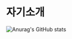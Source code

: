 # 자기소개
![Anurag's GitHub stats](https://github-readme-stats.vercel.app/api?username=mungjimangji&show_icons=true&theme=tokyonight)


